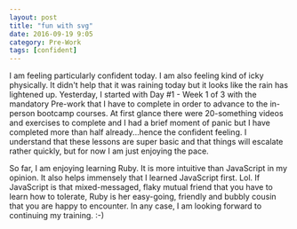 ```yaml
---
layout: post
title: "fun with svg"
date: 2016-09-19 9:05
category: Pre-Work
tags: [confident]
---
```

I am feeling particularly confident today. I am also feeling kind of icky physically. It didn't help that it was raining today but it looks like the rain has lightened up. Yesterday, I started with Day #1 - Week 1 of 3 with the mandatory Pre-work that I have to complete in order to advance to the in-person bootcamp courses. At first glance there were 20-something videos and exercises to complete and I had a brief moment of panic but I have completed more than half already...hence the confident feeling. I understand that these lessons are super basic and that things will escalate rather quickly, but for now I am just enjoying the pace.

So far, I am enjoying learning Ruby. It is more intuitive than JavaScript in my opinion. It also helps immensely that I learned JavaScript first. Lol. If JavaScript is that mixed-messaged, flaky mutual friend that you have to learn how to tolerate, Ruby is her easy-going, friendly and bubbly cousin that you are happy to encounter. In any case, I am looking forward to continuing my training. :-)